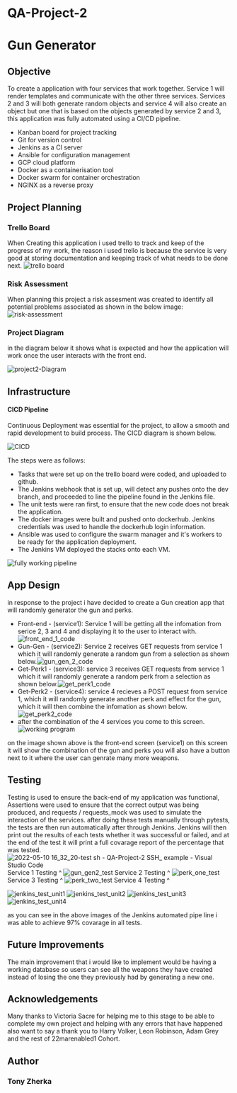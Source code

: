# QA-Project-2
# Gun Generator
## Objective
To create a application with four services that work together. Service 1 will render templates and communicate with the other three services. Services 2 and 3 will both generate random objects and service 4 will also create an object but one that is based on the objects generated by service 2 and 3, this application was fully automated using a CI/CD pipeline.
* Kanban board for project tracking
* Git for version control
* Jenkins as a CI server
* Ansible for configuration management
* GCP cloud platform
* Docker as a containerisation tool
* Docker swarm for container orchestration
* NGINX as a reverse proxy

## Project Planning
### Trello Board
When Creating this application i used trello to track and keep of the progress of my work, the reason i used trello is because the service is very good at storing documentation and keeping track of what needs to be done next.
![trello board](https://user-images.githubusercontent.com/101265381/168577011-e9d2b066-9116-45eb-8f4f-68a13368c578.png)
### Risk Assessment
When planning this project a risk assesment was created to identify all potential problems associated as shown in the below image:
![risk-assessment](https://user-images.githubusercontent.com/101265381/168581340-53c8cac7-a992-4620-9406-181625a6e191.png)
### Project Diagram
in the diagram below it shows what is expected and how the application will work once the user interacts with the front end.

![project2-Diagram](https://user-images.githubusercontent.com/101265381/168583455-c51c320b-0451-45c2-a65d-2f202b947cc1.png)

## Infrastructure
#### CICD Pipeline
Continuous Deployment was essential for the project, to allow a smooth and rapid development to build process. The CICD diagram is shown below.

![CICD](https://user-images.githubusercontent.com/101265381/168599502-1ac7f3d4-f179-4945-a3c0-5e717566fc4c.png)

The steps were as follows:

* Tasks that were set up on the trello board were coded, and uploaded to github.
* The Jenkins webhook that is set up, will detect any pushes onto the dev branch, and proceeded to line the pipeline found in the Jenkins file.
* The unit tests were ran first, to ensure that the new code does not break the application.
* The docker images were built and pushed onto dockerhub. Jenkins credentials was used to handle the dockerhub login information.
* Ansible was used to configure the swarm manager and it's workers to be ready for the application deployment.
* The Jenkins VM deployed the stacks onto each VM.

![fully working pipeline](https://user-images.githubusercontent.com/101265381/168599038-82b73ee4-4596-44cf-b394-1386184cb5e4.png)


## App Design
in response to the project i have decided to create a Gun creation app that will randomly generator the gun and perks.

* Front-end - (service1): Service 1 will be getting all the infomation from serice 2, 3 and 4 and displaying it to the user to interact with.![front_end_1_code](https://user-images.githubusercontent.com/101265381/168585170-87d6cc2d-aaa3-4921-8f02-1d7d8130e10f.png)
* Gun-Gen - (service2): Service 2 receives GET requests from service 1 which it will randomly generate a random gun from a selection as shown below.![gun_gen_2_code](https://user-images.githubusercontent.com/101265381/168586024-7bcd2676-5128-435a-baae-1d5bdee9d282.png)
* Get-Perk1 - (service3): service 3 receives GET requests from service 1 which it will randomly generate a random perk from a selection as shown below.![get_perk1_code](https://user-images.githubusercontent.com/101265381/168586582-c91c1b3f-8096-4485-b2d4-5fac063b691c.png)
* Get-Perk2 - (service4): service 4 recieves a POST request from service 1, which it will randomly generate another perk and effect for the gun, which it will then combine the infomation as shown below.![get_perk2_code](https://user-images.githubusercontent.com/101265381/168587031-450f95ba-8489-4aa4-a78c-f4bc154d5c9e.png)
* after the combination of the 4 services you come to this screen.![working program](https://user-images.githubusercontent.com/101265381/168592519-cb0425fa-f1c8-4628-a31f-06a05e85bb08.png)

on the image shown above is the front-end screen (service1) on this screen it will show the combination of the gun and perks you will also have a button next to it where the user can genrate many more weapons.

## Testing
Testing is used to ensure the back-end of my application was functional, Assertions were used to ensure that the correct output was being produced, and requests / requests_mock was used to simulate the interaction of the services. after doing these tests manually through pytests, the tests are then run automatically after through Jenkins. Jenkins will then print out the results of each tests whether it was successful or failed, and at the end of the test it will print a full covarage report of the percentage that was tested.
![2022-05-10 16_32_20-test sh - QA-Project-2  SSH_ example  - Visual Studio Code](https://user-images.githubusercontent.com/101265381/168593503-7519eb50-4dce-494c-9a1b-245ec80a1e71.png)
Service 1 Testing ^
![gun_gen2_test](https://user-images.githubusercontent.com/101265381/168593545-ea63ab5c-cb59-472a-be3d-a9e8d1241b00.png)
Service 2 Testing ^
![perk_one_test](https://user-images.githubusercontent.com/101265381/168593611-76f71b0f-e1f2-4e60-b6e3-7873572478e3.png)
Service 3 Testing ^
![perk_two_test](https://user-images.githubusercontent.com/101265381/168593670-e930b8af-1d16-4f0c-9265-6f7b1860de9f.png)
Service 4 Testing ^

![jenkins_test_unit1](https://user-images.githubusercontent.com/101265381/168593821-72ac209f-29ff-464b-bbf7-2e62cdf586c7.png)
![jenkins_test_unit2](https://user-images.githubusercontent.com/101265381/168593842-ed4c3a7c-1c82-4ac4-95d3-64c9b7d175fe.png)
![jenkins_test_unit3](https://user-images.githubusercontent.com/101265381/168593850-3b943e76-3fea-4b3b-b5ff-73b9bb98357b.png)
![jenkins_test_unit4](https://user-images.githubusercontent.com/101265381/168593854-6f17425c-5b52-41be-aeea-a841c2d8d907.png)

as you can see in the above images of the Jenkins automated pipe line i was able to achieve 97% covarage in all tests.

## Future Improvements
The main improvement that i would like to implement would be having a working database so users can see all the weapons they have created instead of losing the one they previously had by generating a new one.
## Acknowledgements
Many thanks to Victoria Sacre for helping me to this stage to be able to complete my own project and helping with any errors that have happened also want to say a thank you to Harry Volker, Leon Robinson, Adam Grey and the rest of 22marenabled1 Cohort.
## Author
### Tony Zherka
